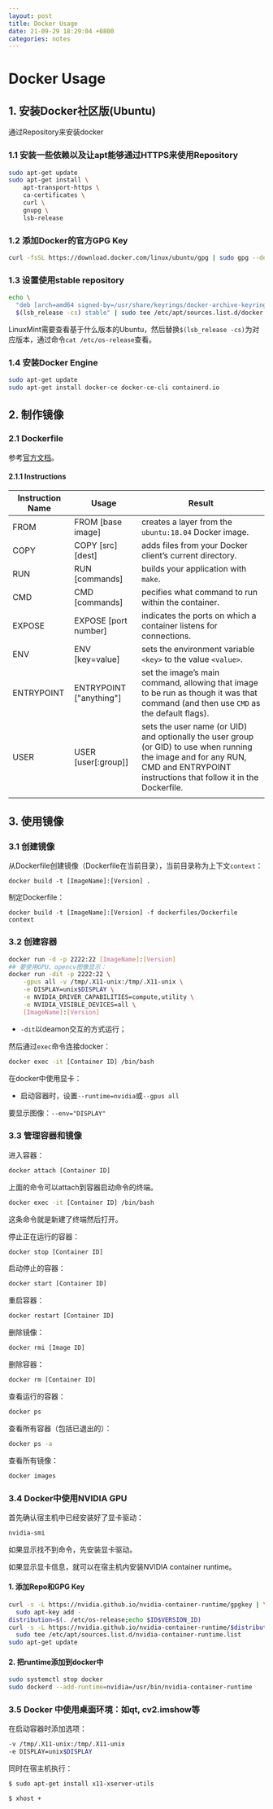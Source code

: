 ```yaml
---
layout: post
title: Docker Usage
date: 21-09-29 18:29:04 +0800
categories: notes
---
```


# Docker Usage

## 1. 安装Docker社区版(Ubuntu)

通过Repository来安装docker

### 1.1 安装一些依赖以及让apt能够通过HTTPS来使用Repository

```sh
sudo apt-get update
sudo apt-get install \
    apt-transport-https \
    ca-certificates \
    curl \
    gnupg \
    lsb-release
```



### 1.2 添加Docker的官方GPG Key

```sh
curl -fsSL https://download.docker.com/linux/ubuntu/gpg | sudo gpg --dearmor -o /usr/share/keyrings/docker-archive-keyring.gpg

```



### 1.3 设置使用stable repository

```sh
echo \
  "deb [arch=amd64 signed-by=/usr/share/keyrings/docker-archive-keyring.gpg] https://download.docker.com/linux/ubuntu \
  $(lsb_release -cs) stable" | sudo tee /etc/apt/sources.list.d/docker.list > /dev/null
```

LinuxMint需要查看基于什么版本的Ubuntu，然后替换`$(lsb_release -cs)`为对应版本，通过命令`cat /etc/os-release`查看。



### 1.4 安装Docker Engine

```sh
sudo apt-get update
sudo apt-get install docker-ce docker-ce-cli containerd.io

```





## 2. 制作镜像

### 2.1 Dockerfile

参考[官方文档](https://docs.docker.com/engine/reference/builder/)。



#### 2.1.1 Instructions

| Instruction Name | Usage                   | Result                                                       |
| ---------------- | ----------------------- | ------------------------------------------------------------ |
| FROM             | FROM [base image]       | creates a layer from the `ubuntu:18.04` Docker image.        |
| COPY             | COPY [src] [dest]       | adds files from your Docker client’s current directory.      |
| RUN              | RUN [commands]          | builds your application with `make`.                         |
| CMD              | CMD [commands]          | pecifies what command to run within the container.           |
| EXPOSE           | EXPOSE [port number]    | indicates the ports on which a container listens for connections. |
| ENV              | ENV [key=value]         | sets the environment variable `<key>` to the value `<value>`. |
| ENTRYPOINT       | ENTRYPOINT ["anything"] | set the image’s main command, allowing that image to be run as though it was that command (and then use `CMD` as the default flags). |
| USER             | USER [user[:group]]     | sets the user name (or UID) and optionally the user group (or GID) to use when running the image and for any RUN, CMD and ENTRYPOINT instructions that follow it in the Dockerfile. |
|                  |                         |                                                              |





## 3. 使用镜像

### 3.1 创建镜像

从Dockerfile创建镜像（Dockerfile在当前目录），当前目录称为上下文`context`：

`docker build -t [ImageName]:[Version] .` 

制定Dockerfile：

`docker build -t [ImageName]:[Version] -f dockerfiles/Dockerfile context`



### 3.2 创建容器

```sh
docker run -d -p 2222:22 [ImageName]:[Version]
## 要使用GPU、opencv图像显示：
docker run -dit -p 2222:22 \
	-gpus all -v /tmp/.X11-unix:/tmp/.X11-unix \
	-e DISPLAY=unix$DISPLAY \
	-e NVIDIA_DRIVER_CAPABILITIES=compute,utility \
	-e NVIDIA_VISIBLE_DEVICES=all \
	[ImageName]:[Version]
```

-   `-dit`以deamon交互的方式运行；

然后通过`exec`命令连接docker：

```sh
docker exec -it [Container ID] /bin/bash
```



在docker中使用显卡：

-   启动容器时，设置`--runtime=nvidia`或`--gpus all`

要显示图像：`--env="DISPLAY"`



### 3.3 管理容器和镜像

进入容器：

```sh
docker attach [Container ID]
```

上面的命令可以attach到容器启动命令的终端。

```sh
docker exec -it [Container ID] /bin/bash
```

这条命令就是新建了终端然后打开。



停止正在运行的容器：

```sh
docker stop [Container ID]
```



启动停止的容器：

```sh
docker start [Container ID]
```



重启容器：

```sh
docker restart [Container ID]
```



删除镜像：

```sh
docker rmi [Image ID]
```



删除容器：

```sh
docker rm [Container ID]
```



查看运行的容器：

```sh
docker ps
```



查看所有容器（包括已退出的）：

```sh
docker ps -a
```



查看所有镜像：

```sh
docker images
```



### 3.4 Docker中使用NVIDIA GPU

首先确认宿主机中已经安装好了显卡驱动：

```sh
nvidia-smi
```

如果显示找不到命令，先安装显卡驱动。

如果显示显卡信息，就可以在宿主机内安装NVIDIA container runtime。

#### 1. 添加Repo和GPG Key

```sh
curl -s -L https://nvidia.github.io/nvidia-container-runtime/gpgkey | \
  sudo apt-key add -
distribution=$(. /etc/os-release;echo $ID$VERSION_ID)
curl -s -L https://nvidia.github.io/nvidia-container-runtime/$distribution/nvidia-container-runtime.list | \
  sudo tee /etc/apt/sources.list.d/nvidia-container-runtime.list
sudo apt-get update
```



#### 2. 把runtime添加到docker中

```sh
sudo systemctl stop docker
sudo dockerd --add-runtime=nvidia=/usr/bin/nvidia-container-runtime
```



### 3.5 Docker 中使用桌面环境：如qt, cv2.imshow等

在启动容器时添加选项：

```sh
-v /tmp/.X11-unix:/tmp/.X11-unix
-e DISPLAY=unix$DISPLAY
```

同时在宿主机执行：

```sh
$ sudo apt-get install x11-xserver-utils

$ xhost +
```

